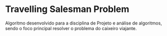 # Travelling Salesman Problem
 Algoritmo desenvolvido para a disciplina de Projeto e análise de algoritmos, sendo o foco principal resolver o problema do caixeiro viajante.
